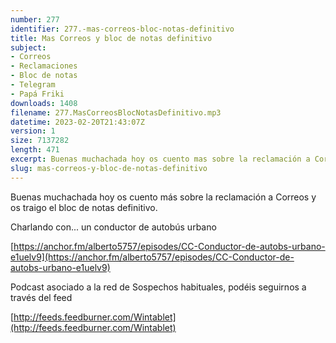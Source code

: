 ```yaml
---
number: 277
identifier: 277.-mas-correos-bloc-notas-definitivo
title: Mas Correos y bloc de notas definitivo
subject:
- Correos
- Reclamaciones
- Bloc de notas
- Telegram
- Papá Friki
downloads: 1408
filename: 277.MasCorreosBlocNotasDefinitivo.mp3
datetime: 2023-02-20T21:43:07Z
version: 1
size: 7137282
length: 471
excerpt: Buenas muchachada hoy os cuento mas sobre la reclamación a Correos y os traigo el bloc de notas definitivo.
slug: mas-correos-y-bloc-de-notas-definitivo
---
```

Buenas muchachada hoy os cuento más sobre la reclamación a Correos y os traigo el bloc de notas definitivo.

Charlando con... un conductor de autobús urbano

[https://anchor.fm/alberto5757/episodes/CC-Conductor-de-autobs-urbano-e1uelv9](https://anchor.fm/alberto5757/episodes/CC-Conductor-de-autobs-urbano-e1uelv9)

Podcast asociado a la red de Sospechos habituales, podéis seguirnos a través del feed

[http://feeds.feedburner.com/Wintablet](http://feeds.feedburner.com/Wintablet)